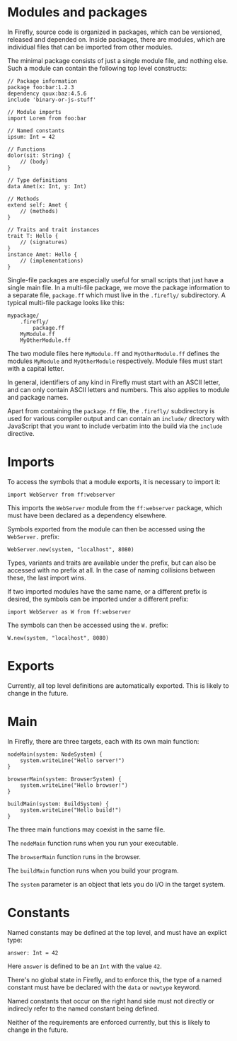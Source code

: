 # Modules and packages

In Firefly, source code is organized in packages, which can be versioned, released and depended on. 
Inside packages, there are modules, which are individual files that can be imported from other modules.

The minimal package consists of just a single module file, and nothing else.
Such a module can contain the following top level constructs:

```firefly
// Package information
package foo:bar:1.2.3
dependency quux:baz:4.5.6
include 'binary-or-js-stuff'

// Module imports
import Lorem from foo:bar

// Named constants
ipsum: Int = 42

// Functions
dolor(sit: String) {
    // (body)
}

// Type definitions
data Amet(x: Int, y: Int)

// Methods
extend self: Amet {
    // (methods)
}

// Traits and trait instances
trait T: Hello {
    // (signatures)
}
instance Amet: Hello {
    // (implementations)
}
```

Single-file packages are especially useful for small scripts that just have a single main file. In a multi-file package, we move the package information to a separate file, `package.ff` which must live in the `.firefly/` subdirectory. A typical multi-file package looks like this:

```
mypackage/
    .firefly/
        package.ff
    MyModule.ff
    MyOtherModule.ff
```

The two module files here `MyModule.ff` and `MyOtherModule.ff` defines the modules `MyModule` and `MyOtherModule` respectively. Module files must start with a capital letter.

In general, identifiers of any kind in Firefly must start with an ASCII letter, and can only contain ASCII letters and numbers. This also applies to module and package names.

Apart from containing the `package.ff` file, the `.firefly/` subdirectory is used for various compiler output and can contain an `include/` directory with JavaScript that you want to include verbatim into the build via the `include` directive.


# Imports

To access the symbols that a module exports, it is necessary to import it:

```firefly
import WebServer from ff:webserver
```

This imports the `WebServer` module from the `ff:webserver` package, which must have been declared as a dependency elsewhere.

Symbols exported from the module can then be accessed using the `WebServer.` prefix:

```firefly
WebServer.new(system, "localhost", 8080)
```

Types, variants and traits are available under the prefix, but can also be accessed with no prefix at all. In the case of naming collisions between these, the last import wins.

If two imported modules have the same name, or a different prefix is desired, the symbols can be imported under a different prefix:

```firefly
import WebServer as W from ff:webserver
```

The symbols can then be accessed using the `W.` prefix:

```firefly
W.new(system, "localhost", 8080)
```


# Exports

Currently, all top level definitions are automatically exported. This is likely to change in the future.


# Main

In Firefly, there are three targets, each with its own main function:

```firefly
nodeMain(system: NodeSystem) {
    system.writeLine("Hello server!")
}

browserMain(system: BrowserSystem) {
    system.writeLine("Hello browser!")
}

buildMain(system: BuildSystem) {
    system.writeLine("Hello build!")
}
```

The three main functions may coexist in the same file.

The `nodeMain` function runs when you run your executable.

The `browserMain` function runs in the browser.

The `buildMain` function runs when you build your program.

The `system` parameter is an object that lets you do I/O in the target system.


# Constants

Named constants may be defined at the top level, and must have an explict type:

```firefly
answer: Int = 42
```

Here `answer` is defined to be an `Int` with the value `42`.

There's no global state in Firefly, and to enforce this, the type of a named constant must have be declared with the `data` or `newtype` keyword.

Named constants that occur on the right hand side must not directly or indirecly refer to the named constant being defined.

Neither of the requirements are enforced currently, but this is likely to change in the future.

